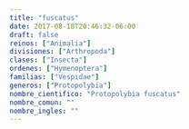 ```yaml
---
title: "fuscatus"
date: 2017-08-18T20:46:32-06:00
draft: false
reinos: ["Animalia"]
divisiones: ["Arthropoda"]
clases: ["Insecta"]
ordenes: ["Hymenoptera"]
familias: ["Vespidae"]
generos: ["Protopolybia"]
nombre_cientifico: "Protopolybia fuscatus"
nombre_comun: ""
nombre_ingles: ""
---
```

